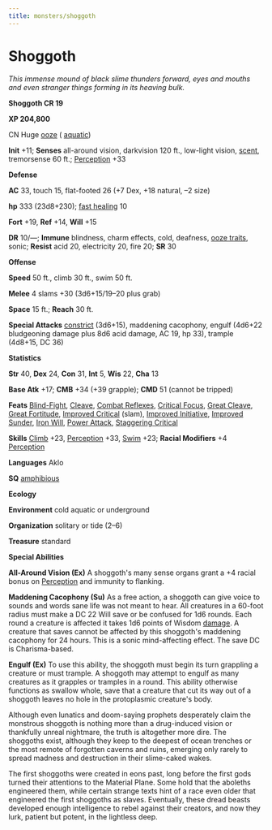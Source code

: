 ```yaml
---
title: monsters/shoggoth
---
```

# Shoggoth

_This immense mound of black slime thunders forward, eyes and mouths and even stranger things forming in its heaving bulk._

**Shoggoth CR 19**

**XP 204,800**

CN Huge [ooze](creatureTypes.md#_ooze) ( [aquatic](creatureTypes.md#_aquatic-subtype))

**Init** +11; **Senses** all-around vision, darkvision 120 ft., low-light vision, [scent](universalMonsterRules.md#_scent), tremorsense 60 ft.; [Perception](../skills/perception.md#_perception) +33

**Defense**

**AC** 33, touch 15, flat-footed 26 (+7 Dex, +18 natural, –2 size)

**hp** 333 (23d8+230); [fast healing](universalMonsterRules.md#_fast-healing) 10

**Fort** +19, **Ref** +14, **Will** +15

**DR** 10/—; **Immune** blindness, charm effects, cold, deafness, [ooze traits](creatureTypes.md#_ooze), sonic; **Resist** acid 20, electricity 20, fire 20; **SR** 30

**Offense**

**Speed** 50 ft., climb 30 ft., swim 50 ft.

**Melee** 4 slams +30 (3d6+15/19–20 plus grab)

**Space** 15 ft.; **Reach** 30 ft.

**Special Attacks** [constrict](universalMonsterRules.md#_constrict) (3d6+15), maddening cacophony, engulf (4d6+22 bludgeoning damage plus 8d6 acid damage, AC 19, hp 33), trample (4d8+15, DC 36)

**Statistics**

**Str** 40, **Dex** 24, **Con** 31, **Int** 5, **Wis** 22, **Cha** 13

**Base Atk** +17; **CMB** +34 (+39 grapple); **CMD** 51 (cannot be tripped)

**Feats** [Blind-Fight](../feats.md#_blind-fight), [Cleave](../feats.md#_cleave), [Combat Reflexes](../feats.md#_combat-reflexes), [Critical Focus](../feats.md#_critical-focus), [Great Cleave](../feats.md#_great-cleave), [Great Fortitude](../feats.md#_great-fortitude), [Improved Critical](../feats.md#_improved-critical) (slam), [Improved Initiative](../feats.md#_improved-initiative), [Improved Sunder](../feats.md#_improved-sunder), [Iron Will](../feats.md#_iron-will), [Power Attack](../feats.md#_power-attack), [Staggering Critical](../feats.md#_staggering-critical)

**Skills** [Climb](../skills/climb.md#_climb) +23, [Perception](../skills/perception.md#_perception) +33, [Swim](../skills/swim.md#_swim) +23; **Racial Modifiers** +4 [Perception](../skills/perception.md#_perception)

**Languages** Aklo

**SQ** [amphibious](universalMonsterRules.md#_amphibious)

**Ecology**

**Environment** cold aquatic or underground

**Organization** solitary or tide (2–6)

**Treasure** standard

**Special Abilities**

**All-Around Vision (Ex)** A shoggoth's many sense organs grant a +4 racial bonus on [Perception](../skills/perception.md#_perception) and immunity to flanking.

**Maddening Cacophony (Su)** As a free action, a shoggoth can give voice to sounds and words sane life was not meant to hear. All creatures in a 60-foot radius must make a DC 22 Will save or be confused for 1d6 rounds. Each round a creature is affected it takes 1d6 points of Wisdom [damage](universalMonsterRules.md#_ability-damage-and-drain). A creature that saves cannot be affected by this shoggoth's maddening cacophony for 24 hours. This is a sonic mind-affecting effect. The save DC is Charisma-based.

**Engulf (Ex)** To use this ability, the shoggoth must begin its turn grappling a creature or must trample. A shoggoth may attempt to engulf as many creatures as it grapples or tramples in a round. This ability otherwise functions as swallow whole, save that a creature that cut its way out of a shoggoth leaves no hole in the protoplasmic creature's body.

Although even lunatics and doom-saying prophets desperately claim the monstrous shoggoth is nothing more than a drug-induced vision or thankfully unreal nightmare, the truth is altogether more dire. The shoggoths exist, although they keep to the deepest of ocean trenches or the most remote of forgotten caverns and ruins, emerging only rarely to spread madness and destruction in their slime-caked wakes.

The first shoggoths were created in eons past, long before the first gods turned their attentions to the Material Plane. Some hold that the aboleths engineered them, while certain strange texts hint of a race even older that engineered the first shoggoths as slaves. Eventually, these dread beasts developed enough intelligence to rebel against their creators, and now they lurk, patient but potent, in the lightless deep.

